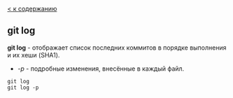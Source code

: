 [< к содержанию](./readme.md)

## git log

**git log** - отображает список последних коммитов в порядке выполнения и их хеши (SHA1). 

+ *-p* - подробные изменения, внесённые в каждый файл.

```bash=
git log
git log -p
```